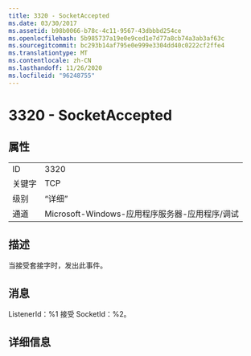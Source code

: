```yaml
---
title: 3320 - SocketAccepted
ms.date: 03/30/2017
ms.assetid: b98b0066-b78c-4c11-9567-43dbbbd254ce
ms.openlocfilehash: 5b985737a19e0e9ced1e7d77a8cb74a3ab3af63c
ms.sourcegitcommit: bc293b14af795e0e999e3304dd40c0222cf2ffe4
ms.translationtype: MT
ms.contentlocale: zh-CN
ms.lasthandoff: 11/26/2020
ms.locfileid: "96248755"
---
```

# <a name="3320---socketaccepted"></a>3320 - SocketAccepted

## <a name="properties"></a>属性  
  
|||  
|-|-|  
|ID|3320|  
|关键字|TCP|  
|级别|“详细”|  
|通道|Microsoft-Windows-应用程序服务器-应用程序/调试|  
  
## <a name="description"></a>描述  

 当接受套接字时，发出此事件。  
  
## <a name="message"></a>消息  

 ListenerId：%1 接受 SocketId：%2。  
  
## <a name="details"></a>详细信息
